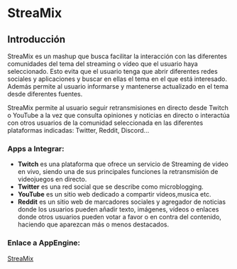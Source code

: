 # StreaMix
## Introducción
StreaMix es un mashup que busca facilitar la interacción con las diferentes comunidades del tema del streaming o vídeo que el usuario haya seleccionado. Esto evita que el usuario tenga que abrir diferentes redes sociales y aplicaciones y buscar en ellas el tema en el que está interesado. Además permite al usuario informarse y mantenerse actualizado en el tema desde diferentes fuentes.

StreaMix permite al usuario seguir retransmisiones en directo desde Twitch o YouTube a la vez que consulta opiniones y noticias en directo o interactúa con otros usuarios de la comunidad seleccionada en las diferentes plataformas indicadas: Twitter, Reddit, Discord...

### Apps a Integrar:
- **Twitch** es una plataforma que ofrece un servicio de Streaming de video en vivo, siendo una de sus principales funciones la retransmisión de videojuegos en directo.
- **Twitter** es una red social que se describe como microblogging.
- **YouTube** es un sitio web dedicado a compartir videos,musica etc.
- **Reddit** es un sitio web de marcadores sociales y agregador de noticias donde los usuarios pueden añadir texto, imágenes, vídeos o enlaces donde otros usuarios pueden votar a favor o en contra del contenido, haciendo que aparezcan más o menos destacados.

### Enlace a AppEngine:
[StreaMix](https://streamix-aiss.appspot.com/)
